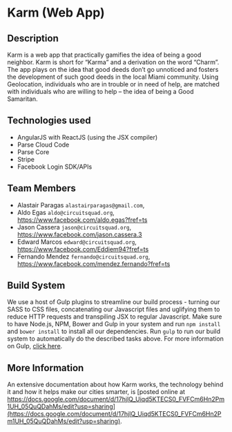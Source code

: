 # Karm (Web App)

## Description

Karm is a web app that practically gamifies the idea of being a good neighbor. Karm is short for “Karma” and a derivation on the word “Charm”. The app plays on the idea that good deeds don’t go unnoticed and fosters the development of such good deeds in the local Miami community. Using Geolocation, individuals who are in trouble or in need of help, are matched with individuals who are willing to help – the idea of being a Good Samaritan.

## Technologies used

* AngularJS with ReactJS (using the JSX compiler)
* Parse Cloud Code
* Parse Core
* Stripe
* Facebook Login SDK/APIs

## Team Members

* Alastair Paragas `alastairparagas@gmail.com`, 
* Aldo Egas `aldo@circuitsquad.org`, https://www.facebook.com/aldo.egas?fref=ts
* Jason Cassera `jason@circuitsquad.org`, https://www.facebook.com/jason.cassera.3
* Edward Marcos `edward@circuitsquad.org`, https://www.facebook.com/Eddiem94?fref=ts
* Fernando Mendez `fernando@circuitsquad.org`, https://www.facebook.com/mendez.fernando?fref=ts

## Build System

We use a host of Gulp plugins to streamline our build process - turning our SASS to CSS files, concatenating our Javascript files and uglifying them to reduce HTTP requests and transpiling JSX to regular Javascript. Make sure to have Node.js, NPM, Bower and Gulp in your system and run `npm install` and `bower install` to install all our dependencies. Run `gulp` to run our build system to automatically do the described tasks above. For more information on Gulp, [click here](http://gulpjs.com/).

## More Information

An extensive documentation about how Karm works, the technology behind it and how it helps make our cities smarter, is [posted online at https://docs.google.com/document/d/17hjlQ_Uiqd5KTECS0_FVFCm6Hn2Pm1UH_05QuQDahMs/edit?usp=sharing](https://docs.google.com/document/d/17hjlQ_Uiqd5KTECS0_FVFCm6Hn2Pm1UH_05QuQDahMs/edit?usp=sharing).
